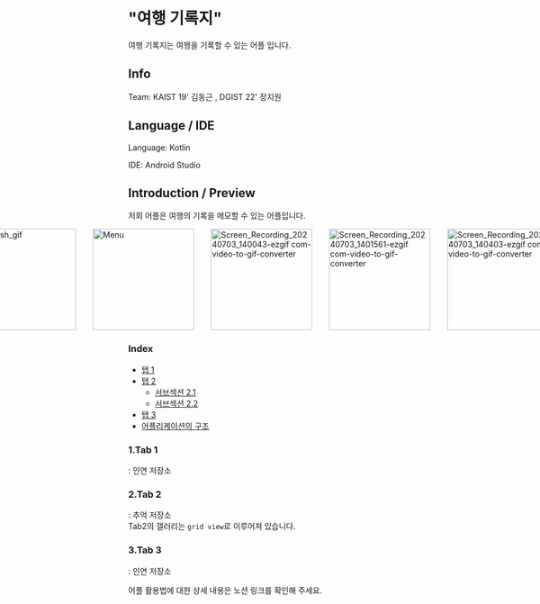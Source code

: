 # "여행 기록지"

여행 기록지는 여행을 기록할 수 있는 어플 입니다.

## Info

Team: KAIST 19' 김동근 , DGIST 22' 장지원

## Language / IDE

Language: Kotlin

IDE: Android Studio

## Introduction / Preview

<p>저희 어플은 여행의 기록을 메모할 수 있는 어플입니다.</p>  

  
<div style="display: flex; flex-wrap: nowrap; justify-content: center;">
    <img src="https://github.com/JANGJIWONEDA/MadCamp_Project1/assets/133734191/a39c6dac-1566-4980-b733-1b0b92dc30c7" alt="splash_gif" width="180" style="margin-right: 30px;">
    <img src="https://github.com/JANGJIWONEDA/MadCamp_Project1/assets/133734191/2f59af74-59ae-4ce0-9313-2db8c6099b85" alt="Menu" width="180" style="margin-right: 30px;">
    <img src="https://github.com/JANGJIWONEDA/MadCamp_Project1/assets/133734191/44201ea5-81a7-4cdf-894e-fe3c519c2a47" alt="Screen_Recording_20240703_140043-ezgif com-video-to-gif-converter" width="180" style="margin-right: 30px;">
    <img src="https://github.com/JANGJIWONEDA/MadCamp_Project1/assets/133734191/a5add5f3-0cc0-412f-aa2f-512489678412" alt="Screen_Recording_20240703_1401561-ezgif com-video-to-gif-converter" width="180" style="margin-right: 30px;">
    <img src="https://github.com/JANGJIWONEDA/MadCamp_Project1/assets/133734191/af395c11-66e3-4047-990c-453c1b96f532" alt="Screen_Recording_20240703_140403-ezgif com-video-to-gif-converter" width="180" style="margin-right: 30px;">
</div>  

### Index
- [탭 1](#Tab-1)
- [탭 2](#section-2)
  - [서브섹션 2.1](#subsection-21)
  - [서브섹션 2.2](#subsection-22)
- [탭 3](#section-3)
- [어플리케이션의 구조](#section-3)

### 1.Tab 1
: 인연 저장소  

### 2.Tab 2
: 추억 저장소  
Tab2의 갤러리는 `grid view`로 이루어져 있습니다.

### 3.Tab 3
: 인연 저장소 

   
어플 활용법에 대한 상세 내용은 노션 링크를 확인해 주세요.
